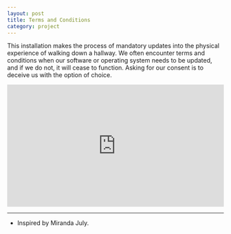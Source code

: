 ```yaml
---
layout: post
title: Terms and Conditions
category: project
---
```


This installation makes the process of mandatory updates into the physical experience of walking down a hallway. We often encounter terms and conditions when our software or operating system needs to be updated, and if we do not, it will cease to function. Asking for our consent is to deceive us with the option of choice.

<div style="padding:56.25% 0 0 0;position:relative;"><iframe src="https://player.vimeo.com/video/189497755?h=668f7c7e07" style="position:absolute;top:0;left:0;width:100%;height:100%;" frameborder="0" allow="autoplay; fullscreen; picture-in-picture" allowfullscreen></iframe></div><script src="https://player.vimeo.com/api/player.js"></script>

<!-- [^1]:  -->

---

- Inspired by Miranda July.
